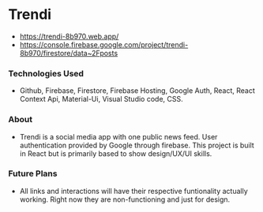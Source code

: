 # Trendi
  * https://trendi-8b970.web.app/
  * https://console.firebase.google.com/project/trendi-8b970/firestore/data~2Fposts

### Technologies Used
  * Github, Firebase, Firestore, Firebase Hosting, Google Auth, React, React Context Api, Material-Ui, Visual Studio code, CSS.
### About
  * Trendi is a social media app with one public news feed. User authentication provided by Google through firebase. This project is built in React but is primarily based to show design/UX/UI skills.
### Future Plans
  * All links and interactions will have their respective funtionality actually working. Right now they are non-functioning and just for design.